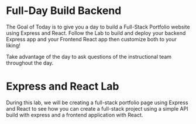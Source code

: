 # Full-Day Build Backend

The Goal of Today is to give you a day to build a Full-Stack Portfolio website using Express and React. Follow the Lab to build and deploy your backend Express app and your Frontend React app then customize both to your liking!

Take advantage of the day to ask questions of the instructional team throughout the day.

# Express and React Lab

During this lab, we will be creating a full-stack portfolio page using Express and React to see how you can create a full-stack project using a simple API build with express and a frontend application with React.
